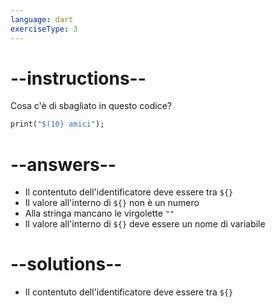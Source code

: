 ```yaml
---
language: dart
exerciseType: 3
---
```


# --instructions--

Cosa c'è di sbagliato in questo codice?
```dart
print("$(10} amici");
```

# --answers--

- Il contentuto dell'identificatore deve essere tra `${}`
- Il valore all'interno di `${}` non è un numero
- Alla stringa mancano le virgolette `""`
- Il valore all'interno di `${}` deve essere un nome di variabile

# --solutions--

- Il contentuto dell'identificatore deve essere tra `${}`
